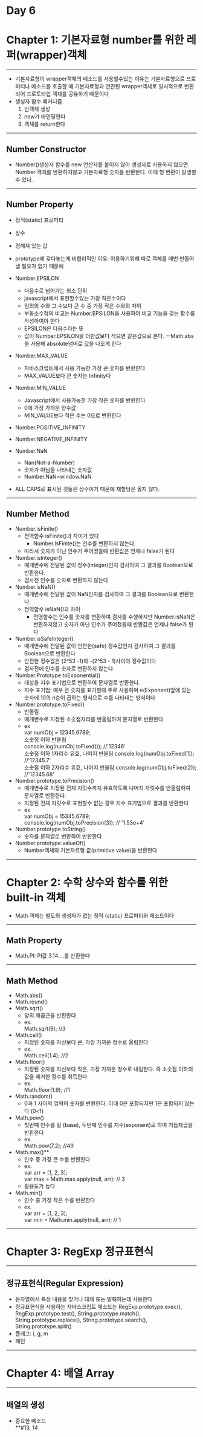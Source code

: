<h1>Day 6</h1>   
<h1>Chapter 1: 기본자료형 number를 위한 레퍼(wrapper)객체</h1>

---

- 기본자료형이 wrapper객체의 메소드를 사용할수있는 이유는 기본자료형으로 프로퍼티나 메소드를 호출할 때 기본자료형과 연관된 wrapper객체로 일시적으로 변환되어 프로토타입 객체를 공유하기 때문이다
- 생성자 함수 메커니즘 
    1. 빈객체 생성
    2. new가 바인딩한다
    3. 객체를 return한다

---

<h2>Number Constructor</h2>  

- Number()생성자 함수를 new 연산자를 붙이지 않아 생성자로 사용하지 않으면 Number 객체를 반환하지않고 기본자료형 숫자를 반환한다. 이때 형 변환이 발생할 수 있다.

---

<h2>Number Property</h2>

- 정적(static) 프로퍼티  
- 상수  
- 정해져 있는 값
- prototype에 갖다놓는게 비합리적인 이유: 이용하기위해 따로 객체를 매번 만들어낼 필요가 없기 때문에 
- Number.EPSILON
    - 다음수로 넘어가는 최소 단위
    - javascript에서 표현할수있는 가장 작은수이다
    - 임의의 수와 그 수보다 큰 수 중 가장 작은 수와의 차이
    - 부동소수점의 비교는 Number.EPSILON을 사용하여 비교 기능을 갖는 함수를 작성하여야 한다
    - EPSILON은 다음수라는 뜻 
    - 값이 Number.EPSILON을 더한값보다 작으면 같은값으로 본다.
    ㅡMath.abs을 사용해 absolute넘버로 값을 나오게 한다
- Number.MAX_VALUE
    - 자바스크립트에서 사용 가능한 가장 큰 숫자를 반환한다
    - MAX_VALUE보다 큰 숫자는 Infinity다
- Number.MIN_VALUE
    - Javascript에서 사용가능한 가장 작은 숫자를 반환한다
    - 0에 가장 가까운 양수값
    - MIN_VALUE보다 작은 수는 0으로 변환한다
- Number.POSITIVE_INFINITY
- Number.NEGATIVE_INFINITY
- Number.NaN
    - Nan(Not-a-Number)
    - 숫자가 아님을 나타내는 숫자값
    - Number.NaN=window.NaN

- ALL CAPS로 표시된 것들은 상수이기 때문에 재할당은 옳지 않다.

---

<h2>Number Method</h2>

- Number.isFinite()
    - 전역함수 isFinite()과 차이가 있다
        - Number.IsFinite()는 인수를 변환하지 않는다.
    - 따라서 숫자가 아닌 인수가 주어졌을때 반환값은 언제나 false가 된다
- Number.isInteger()
    - 매개변수에 전달된 값이 정수(integer)인지 검사하여 그 결과를 Boolean으로 반환한다. 
    - 검사전 인수를 숫자로 변환하지 않는다
- Number.isNaN()
    - 매개변수에 전달된 값이 NaN인지를 검사하여 그 결과를 Boolean으로 변환한다
    - 전역함수 isNaN()과 차이
        - 전영함수는 인수를 숫자를 변환하여 검사를 수행하지만 Number.isNaN은 변환하지않고 숫자가 아닌 인수가 주어졌을때 반환값은 언제나 false가 된다
- Number.isSafeInteger()
    - 매개변수에 전달된 값이 안전한(safe) 정수값인지 검사하여 그 결과를 Boolean으로 반환한다
    - 안전한 정수값은 (2^53 -1)와 -(2^53 - 1)사이의 정수값이다
    - 검사전에 인수를 숫자로 변환하지 않는다
- Number.Prototype.toExponential()
    - 대상을 지수 표기법으로 변환하여 문자열로 반환한다.
    - 지수 표기법: 매우 큰 숫자를 표기할때 주로 사용하며 e(Exponent)앞에 있는 숫자에 10의 n승이 곱하는 형식으로 수를 나타내는 방식이다
- Number.prototype.toFixed()
    - 반올림
    - 매개변수로 지정된 소숫점자리를 반올림하여 문자열로 반환한다
    - ex  
        var numObj = 12345.6789;  
            소숫점 이하 반올림  
        console.log(numObj.toFixed());    //'12346'  
        소숫점 이하 1자리수 유효, 나머지 반올림
        console.log(numObj.toFixed(1));   //'12345.7'  
        소숫점 이하 2자리수 유효, 나머지 반올림
        console.log(numObj.toFixed(2));   //'12345.68'  
- Number.prototype.toPrecision()
    - 매개변수로 지정된 전체 자릿수까지 유효하도록 나머지 자릿수를 반올림하여 문자열로 반환한다.
    - 지정된 전체 자릿수로 표현할수 없는 경우 지수 표기법으로 결과를 반환한다
    - ex  
        var numObj = 15345.6789;  
        console.log(numObj.toPrecision(3));  // '1.53e+4'
- Number.prototype.toString()
    - 숫자를 문자열로 변환하여 반환한다
- Number.prototype.valueOf()
    - Number객체의 기본자료형 값(primitive value)을 반환한다

---

<h1>Chapter 2: 수학 상수와 함수를 위한 built-in 객체</h1>

- Math 객체는 별도의 생성자가 없는 정적 (static) 프로퍼티와 메소드이다

---

<h2>Math Property</h2>

- Math.PI: PI값 3.14....를 반환한다

---

<h2>Math Method</h2>

- Math.abs()
- Math.round()
- Math.sqrt()
    - 양의 제곱근을 반환한다
    - ex.  
    Math.sqrt(9); //3
- Math.ceil()
    - 지정된 숫자를 자신보다 큰, 가장 가까운 정수로 올림한다
    - ex.  
    Math.ceil(1.4); //2
- Math.floor()
    - 지정된 숫자를 자신보다 작은, 가장 가까운 정수로 내림한다. 즉 소숫점 이하의 값을 제거한 정수를 취득한다
    - ex.  
    Math.floor(1.9); //1
- Math.random()
    - 0과 1 사이의 임의의 숫자를 반환한다. 이때 0은 포함되지만 1은 포함되지 않는다 (0<1)
- Math.pow()
    - 첫번째 인수를 밑 (base), 두번째 인수를 지수(exponent)로 하여 거듭제곱을 반환한다
    - ex.  
    Math.pow(7,2); //49
- Math.max()**
    - 인수 중 가장 큰 수를 반환한다
    - ex.  
    var arr = [1, 2, 3];  
    var max = Math.max.apply(null, arr); // 3
    - 활용도가 높다
- Math.min()
    - 인수 중 가장 작은 수를 반환한다
    - ex.  
    var arr = [1, 2, 3];  
    var min = Math.min.apply(null, arr); // 1

---

<h1>Chapter 3: RegExp 정규표현식</h1>

---

<h2>정규표현식(Regular Expression)</h2>

- 문자열에서 특정 내용을 찾거나 대체 또는 발췌하는데 사용한다
- 정규표현식을 사용하는 자바스크립트 메소드는 RegExp.prototype.exec(), RegExp.prototype.test(), String.prototype.match(), String.prototype.replace(), String.prototype.search(), String.prototype.split()
- 플래그: i, g, m
- 패턴

---

<h1>Chapter 4: 배열 Array</h1>

---

<h2>배열의 생성</h2>

- 중요한 메소드  
 **#13, 14